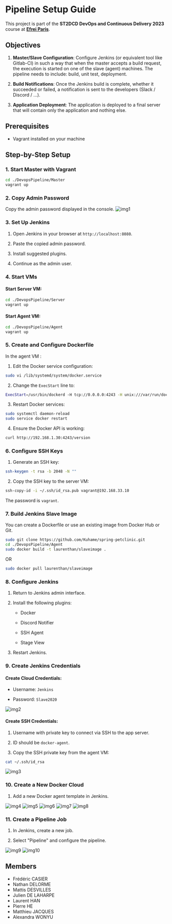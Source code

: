 # Pipeline Setup Guide

This project is part of the **ST2DCD DevOps and Continuous Delivery 2023** course at [**Efrei Paris**](https://www.efrei.fr/programme-grande-ecole/le-cycle-ingenieur/ingenieur-software-engineering/).

## Objectives
1. **Master/Slave Configuration**: Configure Jenkins (or equivalent tool like Gitlab-CI) in such a way that when the master accepts a build request, the execution is started on one of the slave (agent) machines. The pipeline needs to include: build, unit test, deployment. 

2. **Build Notifications**: Once the Jenkins build is complete, whether it succeeded or failed, a notification is sent to the developers (Slack / Discord / ...). 

3. **Application Deployment**: The application is deployed to a final server that will contain only the application and nothing else.

## Prerequisites

- Vagrant installed on your machine

## Step-by-Step Setup

### 1. Start Master with Vagrant

```bash
cd ./DevopsPipeline/Master
vagrant up
```

### 2. Copy Admin Password

Copy the admin password displayed in the console.
![img1](./images/Image1.png)

### 3. Set Up Jenkins

1. Open Jenkins in your browser at `http://localhost:8080`.

2. Paste the copied admin password.

3. Install suggested plugins.

4. Continue as the admin user.

### 4. Start VMs
  
#### Start Server VM:

```bash
cd ./DevopsPipeline/Server
vagrant up
```

#### Start Agent VM:

```bash
cd ./DevopsPipeline/Agent
vagrant up
```

### 5. Create and Configure Dockerfile

In the agent VM :

1. Edit the Docker service configuration:

```bash
sudo vi /lib/systemd/system/docker.service
```

2. Change the `ExecStart` line to:

```bash
ExecStart=/usr/bin/dockerd -H tcp://0.0.0.0:4243 -H unix:///var/run/docker.sock
```

3. Restart Docker services:

```bash
sudo systemctl daemon-reload
sudo service docker restart
```

4. Ensure the Docker API is working:

```bash
curl http://192.168.1.30:4243/version
```

### 6. Configure SSH Keys

1. Generate an SSH key:

```bash
ssh-keygen -t rsa -b 2048 -N ""
```

2. Copy the SSH key to the server VM:

```bash
ssh-copy-id -i ~/.ssh/id_rsa.pub vagrant@192.168.33.10
```

The password is `vagrant`.

### 7. Build Jenkins Slave Image

You can create a Dockerfile or use an existing image from Docker Hub or Git.

```bash
sudo git clone https://github.com/Kuhame/spring-petclinic.git
cd ./DevopsPipeline/Agent
sudo docker build -t laurenthan/slaveimage .
```
OR
```bash
sudo docker pull laurenthan/slaveimage
```

### 8. Configure Jenkins

1. Return to Jenkins admin interface.

2. Install the following plugins:

	- Docker

	- Discord Notifier

	- SSH Agent

	- Stage View

3. Restart Jenkins.

### 9. Create Jenkins Credentials

#### Create Cloud Credentials:

- Username: `Jenkins`

- Password: `Slave2020`

![img2](./images/Image2.png)

#### Create SSH Credentials:

1. Username with private key to connect via SSH to the app server.

2. ID should be `docker-agent`.

3. Copy the SSH private key from the agent VM:

```bash
cat ~/.ssh/id_rsa
```

![img3](./images/Image3.png)

### 10. Create a New Docker Cloud

1. Add a new Docker agent template in Jenkins.

![img4](./images/Image4.png)
![img5](./images/Image5.png)
![img6](./images/Image6.png)
![img7](./images/Image7.png)
![img8](./images/Image8.png)

### 11. Create a Pipeline Job

1. In Jenkins, create a new job.

2. Select "Pipeline" and configure the pipeline.

![img9](./images/Image9.png)
![img10](./images/Image10.png)

## Members

- Frédéric CASIER
- Nathan DELORME
- Mattis DESVILLES
- Julien DE LAHARPE
- Laurent HAN
- Pierre HE
- Matthieu JACQUES
- Alexandra WONYU
